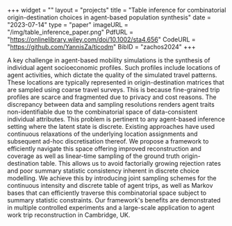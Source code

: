 +++
widget = ""
layout = "projects"
title = "Table inference for combinatorial origin-destination choices in agent-based population synthesis"
date = "2023-07-14"
type = "paper"
imageURL = "/img/table_inference_paper.png"
PdfURL = "https://onlinelibrary.wiley.com/doi/10.1002/sta4.656"
CodeURL = "https://github.com/YannisZa/ticodm"
BibID = "zachos2024"
+++

A key challenge in agent-based mobility simulations is the synthesis of individual agent socioeconomic profiles. Such profiles include locations of agent activities, which dictate the quality of the simulated travel patterns. These locations are typically represented in origin-destination matrices that are sampled using coarse travel surveys. This is because fine-grained trip profiles are scarce and fragmented due to privacy and cost reasons. The discrepancy between data and sampling resolutions renders agent traits non-identifiable due to the combinatorial space of data-consistent individual attributes. This problem is pertinent to any agent-based inference setting where the latent state is discrete. Existing approaches have used continuous relaxations of the underlying location assignments and subsequent ad-hoc discretisation thereof. We propose a framework to efficiently navigate this space offering improved reconstruction and coverage as well as linear-time sampling of the ground truth origin-destination table. This allows us to avoid factorially growing rejection rates and poor summary statistic consistency inherent in discrete choice modelling. We achieve this by introducing joint sampling schemes for the continuous intensity and discrete table of agent trips, as well as Markov bases that can efficiently traverse this combinatorial space subject to summary statistic constraints. Our framework's benefits are demonstrated in multiple controlled experiments and a large-scale application to agent work trip reconstruction in Cambridge, UK.